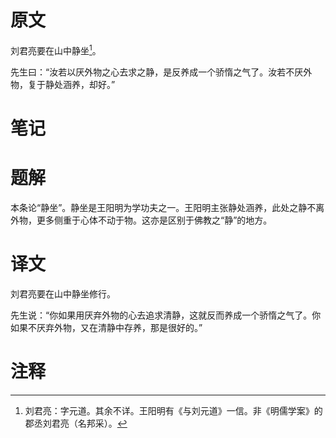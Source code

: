 # 原文
刘君亮要在山中静坐[^1]。

先生曰：“汝若以厌外物之心去求之静，是反养成一个骄惰之气了。汝若不厌外物，复于静处涵养，却好。”
# 笔记

# 题解
本条论“静坐”。静坐是王阳明为学功夫之一。王阳明主张静处涵养，此处之静不离外物，更多侧重于心体不动于物。这亦是区别于佛教之“静”的地方。
# 译文
刘君亮要在山中静坐修行。

先生说：“你如果用厌弃外物的心去追求清静，这就反而养成一个骄惰之气了。你如果不厌弃外物，又在清静中存养，那是很好的。”
# 注释

[^1]: 刘君亮：字元道。其余不详。王阳明有《与刘元道》一信。非《明儒学案》的郡丞刘君亮（名邦采）。